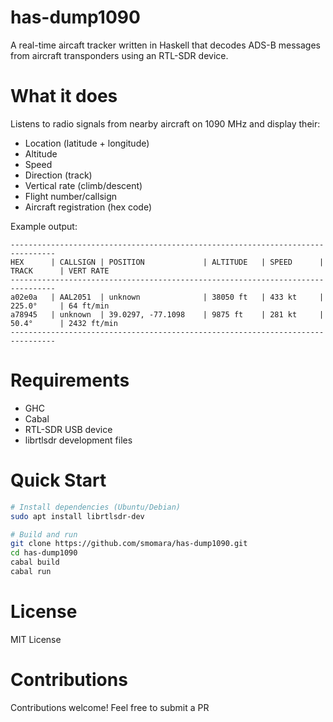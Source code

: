 # has-dump1090
A real-time aircaft tracker written in Haskell that decodes ADS-B messages from aircraft transponders using an RTL-SDR device.

# What it does
Listens to radio signals from nearby aircraft on 1090 MHz and display their:
* Location (latitude + longitude)
* Altitude
* Speed
* Direction (track)
* Vertical rate (climb/descent)
* Flight number/callsign
* Aircraft registration (hex code)

Example output:
```
--------------------------------------------------------------------------------
HEX      | CALLSIGN | POSITION             | ALTITUDE   | SPEED      | TRACK      | VERT RATE      
--------------------------------------------------------------------------------
a02e0a   | AAL2051  | unknown              | 38050 ft   | 433 kt     | 225.0°     | 64 ft/min      
a78945   | unknown  | 39.0297, -77.1098    | 9875 ft    | 281 kt     | 50.4°      | 2432 ft/min    
--------------------------------------------------------------------------------
```

# Requirements
* GHC
* Cabal
* RTL-SDR USB device
* librtlsdr development files

# Quick Start
```bash
# Install dependencies (Ubuntu/Debian)
sudo apt install librtlsdr-dev

# Build and run
git clone https://github.com/smomara/has-dump1090.git
cd has-dump1090
cabal build
cabal run
```

# License
MIT License

# Contributions
Contributions welcome! Feel free to submit a PR
